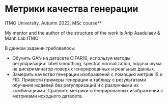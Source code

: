 # Метрики качества генерации

ITMO University, Autumn 2022, MSc course**

My mentor and the author of the structure of the work is Arip Asadulaev & Manh Lab ITMO

В данном задании требовалось: 
* Обучить GAN на датасете CIFAR10, используя методы регуляризации: label smoothing, spectral normalization, подача шума на дискриминатор поверх сгенерированных и реальных данных.
* Замерить качество генерации изображений с помощью метрик IS и FID. Привести примеры генерации и таблицу с результатами обучения моделей без регуляризаций и с различными их комбинациями.
  Сравнить метрики сгенерированных изображений с метриками исходного датасета.
